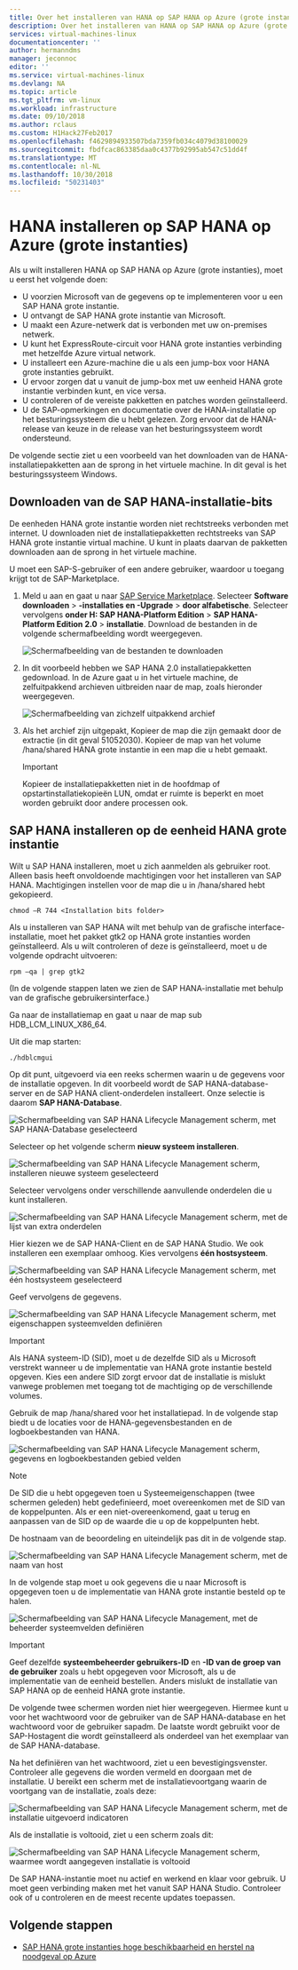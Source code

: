 ```yaml
---
title: Over het installeren van HANA op SAP HANA op Azure (grote instanties) | Microsoft Docs
description: Over het installeren van HANA op SAP HANA op Azure (grote instanties).
services: virtual-machines-linux
documentationcenter: ''
author: hermanndms
manager: jeconnoc
editor: ''
ms.service: virtual-machines-linux
ms.devlang: NA
ms.topic: article
ms.tgt_pltfrm: vm-linux
ms.workload: infrastructure
ms.date: 09/10/2018
ms.author: rclaus
ms.custom: H1Hack27Feb2017
ms.openlocfilehash: f4629894933507bda7359fb034c4079d38100029
ms.sourcegitcommit: fbdfcac863385daa0c4377b92995ab547c51dd4f
ms.translationtype: MT
ms.contentlocale: nl-NL
ms.lasthandoff: 10/30/2018
ms.locfileid: "50231403"
---
```

# <a name="install-hana-on-sap-hana-on-azure-large-instances"></a>HANA installeren op SAP HANA op Azure (grote instanties)

Als u wilt installeren HANA op SAP HANA op Azure (grote instanties), moet u eerst het volgende doen:
- U voorzien Microsoft van de gegevens op te implementeren voor u een SAP HANA grote instantie.
- U ontvangt de SAP HANA grote instantie van Microsoft.
- U maakt een Azure-netwerk dat is verbonden met uw on-premises netwerk.
- U kunt het ExpressRoute-circuit voor HANA grote instanties verbinding met hetzelfde Azure virtual network.
- U installeert een Azure-machine die u als een jump-box voor HANA grote instanties gebruikt.
- U ervoor zorgen dat u vanuit de jump-box met uw eenheid HANA grote instantie verbinden kunt, en vice versa.
- U controleren of de vereiste pakketten en patches worden geïnstalleerd.
- U de SAP-opmerkingen en documentatie over de HANA-installatie op het besturingssysteem die u hebt gelezen. Zorg ervoor dat de HANA-release van keuze in de release van het besturingssysteem wordt ondersteund.

De volgende sectie ziet u een voorbeeld van het downloaden van de HANA-installatiepakketten aan de sprong in het virtuele machine. In dit geval is het besturingssysteem Windows.

## <a name="download-the-sap-hana-installation-bits"></a>Downloaden van de SAP HANA-installatie-bits
De eenheden HANA grote instantie worden niet rechtstreeks verbonden met internet. U downloaden niet de installatiepakketten rechtstreeks van SAP HANA grote instantie virtual machine. U kunt in plaats daarvan de pakketten downloaden aan de sprong in het virtuele machine.

U moet een SAP-S-gebruiker of een andere gebruiker, waardoor u toegang krijgt tot de SAP-Marketplace.

1. Meld u aan en gaat u naar [SAP Service Marketplace](https://support.sap.com/en/index.html). Selecteer **Software downloaden** > **-installaties en -Upgrade** > **door alfabetische**. Selecteer vervolgens **onder H: SAP HANA-Platform Edition** > **SAP HANA-Platform Edition 2.0** > **installatie**. Download de bestanden in de volgende schermafbeelding wordt weergegeven.

   ![Schermafbeelding van de bestanden te downloaden](./media/hana-installation/image16_download_hana.PNG)

2. In dit voorbeeld hebben we SAP HANA 2.0 installatiepakketten gedownload. In de Azure gaat u in het virtuele machine, de zelfuitpakkend archieven uitbreiden naar de map, zoals hieronder weergegeven.

   ![Schermafbeelding van zichzelf uitpakkend archief](./media/hana-installation/image17_extract_hana.PNG)

3. Als het archief zijn uitgepakt, Kopieer de map die zijn gemaakt door de extractie (in dit geval 51052030). Kopieer de map van het volume /hana/shared HANA grote instantie in een map die u hebt gemaakt.

   > [!Important]
   > Kopieer de installatiepakketten niet in de hoofdmap of opstartinstallatiekopieën LUN, omdat er ruimte is beperkt en moet worden gebruikt door andere processen ook.


## <a name="install-sap-hana-on-the-hana-large-instance-unit"></a>SAP HANA installeren op de eenheid HANA grote instantie
Wilt u SAP HANA installeren, moet u zich aanmelden als gebruiker root. Alleen basis heeft onvoldoende machtigingen voor het installeren van SAP HANA. Machtigingen instellen voor de map die u in /hana/shared hebt gekopieerd.

```
chmod –R 744 <Installation bits folder>
```

Als u installeren van SAP HANA wilt met behulp van de grafische interface-installatie, moet het pakket gtk2 op HANA grote instanties worden geïnstalleerd. Als u wilt controleren of deze is geïnstalleerd, moet u de volgende opdracht uitvoeren:

```
rpm –qa | grep gtk2
```

(In de volgende stappen laten we zien de SAP HANA-installatie met behulp van de grafische gebruikersinterface.)

Ga naar de installatiemap en gaat u naar de map sub HDB_LCM_LINUX_X86_64. 

Uit die map starten:

```
./hdblcmgui 
```
Op dit punt, uitgevoerd via een reeks schermen waarin u de gegevens voor de installatie opgeven. In dit voorbeeld wordt de SAP HANA-database-server en de SAP HANA client-onderdelen installeert. Onze selectie is daarom **SAP HANA-Database**.

![Schermafbeelding van SAP HANA Lifecycle Management scherm, met SAP HANA-Database geselecteerd](./media/hana-installation/image18_hana_selection.PNG)

Selecteer op het volgende scherm **nieuw systeem installeren**.

![Schermafbeelding van SAP HANA Lifecycle Management scherm, installeren nieuwe systeem geselecteerd](./media/hana-installation/image19_select_new.PNG)

Selecteer vervolgens onder verschillende aanvullende onderdelen die u kunt installeren.

![Schermafbeelding van SAP HANA Lifecycle Management scherm, met de lijst van extra onderdelen](./media/hana-installation/image20_select_components.PNG)

Hier kiezen we de SAP HANA-Client en de SAP HANA Studio. We ook installeren een exemplaar omhoog. Kies vervolgens **één hostsysteem**. 

![Schermafbeelding van SAP HANA Lifecycle Management scherm, met één hostsysteem geselecteerd](./media/hana-installation/image21_single_host.PNG)

Geef vervolgens de gegevens.

![Schermafbeelding van SAP HANA Lifecycle Management scherm, met eigenschappen systeemvelden definiëren](./media/hana-installation/image22_provide_sid.PNG)

> [!Important]
> Als HANA systeem-ID (SID), moet u de dezelfde SID als u Microsoft verstrekt wanneer u de implementatie van HANA grote instantie besteld opgeven. Kies een andere SID zorgt ervoor dat de installatie is mislukt vanwege problemen met toegang tot de machtiging op de verschillende volumes.

Gebruik de map /hana/shared voor het installatiepad. In de volgende stap biedt u de locaties voor de HANA-gegevensbestanden en de logboekbestanden van HANA.


![Schermafbeelding van SAP HANA Lifecycle Management scherm, gegevens en logboekbestanden gebied velden](./media/hana-installation/image23_provide_log.PNG)

> [!Note]
> De SID die u hebt opgegeven toen u Systeemeigenschappen (twee schermen geleden) hebt gedefinieerd, moet overeenkomen met de SID van de koppelpunten. Als er een niet-overeenkomend, gaat u terug en aanpassen van de SID op de waarde die u op de koppelpunten hebt.

De hostnaam van de beoordeling en uiteindelijk pas dit in de volgende stap. 

![Schermafbeelding van SAP HANA Lifecycle Management scherm, met de naam van host](./media/hana-installation/image24_review_host_name.PNG)

In de volgende stap moet u ook gegevens die u naar Microsoft is opgegeven toen u de implementatie van HANA grote instantie besteld op te halen. 

![Schermafbeelding van SAP HANA Lifecycle Management, met de beheerder systeemvelden definiëren](./media/hana-installation/image25_provide_guid.PNG)

> [!Important]
> Geef dezelfde **systeembeheerder gebruikers-ID** en **-ID van de groep van de gebruiker** zoals u hebt opgegeven voor Microsoft, als u de implementatie van de eenheid bestellen. Anders mislukt de installatie van SAP HANA op de eenheid HANA grote instantie.

De volgende twee schermen worden niet hier weergegeven. Hiermee kunt u voor het wachtwoord voor de gebruiker van de SAP HANA-database en het wachtwoord voor de gebruiker sapadm. De laatste wordt gebruikt voor de SAP-Hostagent die wordt geïnstalleerd als onderdeel van het exemplaar van de SAP HANA-database.

Na het definiëren van het wachtwoord, ziet u een bevestigingsvenster. Controleer alle gegevens die worden vermeld en doorgaan met de installatie. U bereikt een scherm met de installatievoortgang waarin de voortgang van de installatie, zoals deze:

![Schermafbeelding van SAP HANA Lifecycle Management scherm, met de installatie uitgevoerd indicatoren](./media/hana-installation/image27_show_progress.PNG)

Als de installatie is voltooid, ziet u een scherm zoals dit:

![Schermafbeelding van SAP HANA Lifecycle Management scherm, waarmee wordt aangegeven installatie is voltooid](./media/hana-installation/image28_install_finished.PNG)

De SAP HANA-instantie moet nu actief en werkend en klaar voor gebruik. U moet geen verbinding maken met het vanuit SAP HANA Studio. Controleer ook of u controleren en de meest recente updates toepassen.


## <a name="next-steps"></a>Volgende stappen

- [SAP HANA grote instanties hoge beschikbaarheid en herstel na noodgeval op Azure](hana-overview-high-availability-disaster-recovery.md)

